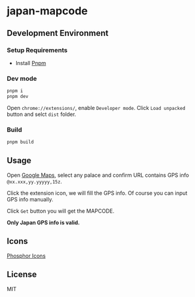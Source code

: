 # japan-mapcode

## Development Environment

### Setup Requirements

- Install [Pnpm](https://pnpm.io/installation)

### Dev mode

```bash
pnpm i
pnpm dev
```

Open `chrome://extensions/`, enable `Developer mode`. Click `Load unpacked` button and selct `dist` folder.

### Build

```bash
pnpm build
```

## Usage

Open [Google Maps](https://www.google.com/maps), select any palace and confirm URL contains GPS info `@xx.xxx,yy.yyyyy,15z`.

Click the extension icon, we will fill the GPS info. Of course you can input GPS info manually.

Click `Get` button you will get the MAPCODE.

**Only Japan GPS info is valid.**

## Icons

[Phosphor Icons](https://phosphoricons.com/)

## License

MIT
